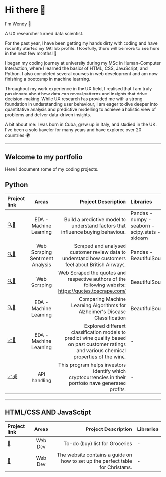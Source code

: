 # Hi there 👋

I'm Wendy 🌟

A UX researcher turned data scientist.

For the past year, I have been getting my hands dirty with coding and have recently started my GitHub profile. Hopefully, there will be more to see here in the next few months! 🚀

I began my coding journey at university during my MSc in Human-Computer Interaction, where I learned the basics of HTML, CSS, JavaScript, and Python. I also completed several courses in web development and am now finishing a bootcamp in machine learning.

Throughout my work experience in the UX field, I realised that I am truly passionate about how data can reveal patterns and insights that drive decision-making. While UX research has provided me with a strong foundation in understanding user behaviour, I am eager to dive deeper into quantitative analysis and predictive modelling to achieve a holistic view of problems and deliver data-driven insights.

A bit about me: I was born in Cuba, grew up in Italy, and studied in the UK. I've been a solo traveler for many years and have explored over 20 countries 🌍

-----------------------------------------------------------------------------------------------------------------------------------------------------------------

## Welcome to my portfolio 

Here I document some of my coding projects. 


## Python 

| Project link | Areas | Project Description | Libraries |
| :---         |     :---:      |          ---: | :---         |
| [🔍🛒](https://github.com/WenMar/Customer_Prediction_British_Airways)     | EDA - Machine Learning      | Build a predictive model to understand factors that influence buying behaviour.| Pandas - numpy - seaborn - scipy.stats - sklearn    |
|  [🔍📝](https://github.com/WenMar/Web_Scraping_Reviews_British_Airways)        | Web Scraping   Sentiment Analysis   | Scraped and analysed customer review data to understand how customers feel about British Airways.    |   Pandas - BeautifulSoup   |
| [🔍📖](https://github.com/WenMar/Web_Scraping_Quotes)     | Web Scraping     | Web Scraped the quotes and respective authors of the following website: https://quotes.toscrape.com/      | BeautifulSoup     |
| [🔍🧠](https://github.com/WenMar/ML_for_Alzheimer-s_Disease)     | EDA - Machine Learning    | Comparing Machine Learning Algorithms for Alzheimer's Disease Classification     | BeautifulSoup     |
| [📈🍷](https://github.com/WenMar/From-chemistry-to-quality)     | EDA - Machine Learning    | Explored different classification models to predict wine quality based on past customer ratings and various chemical properties of the wine.      | -  |
| [📈💰](https://github.com/WenMar/Cryptocurrency_price_portfolio_tracker)     | API handling       | This program helps investors identify which cryptocurrencies in their portfolio have generated profits.      | -  |


------------------------------------------------------------------------------------------------------------------------------------------------------------

## HTML/CSS AND JavaSctipt 

| Project link | Areas | Project Description | Libraries |
| :---         |     :---:      |          ---: | :---         |
|  [🍔](https://github.com/WenMar/Grocery_List)        | Web Dev    | To-do (buy) list for Groceries    |  -  |
| [🎄](https://github.com/WenMar/Christmas_fair_website)   | Web Dev       | The website contains a guide on how to set up the perfect table for Christams.      | -     |



<!--
**WenMar/WenMar** is a ✨ _special_ ✨ repository because its `README.md` (this file) appears on your GitHub profile.

Here are some ideas to get you started:

- 🔭 I’m currently working on ...
- 🌱 I’m currently learning ...
- 👯 I’m looking to collaborate on ...
- 🤔 I’m looking for help with ...
- 💬 Ask me about ...
- 📫 How to reach me: ...
- 😄 Pronouns: ...
- ⚡ Fun fact: ...
-->
